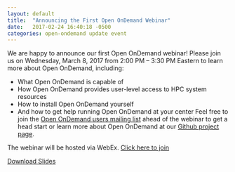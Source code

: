 ```yaml
---
layout: default
title:  "Announcing the First Open OnDemand Webinar"
date:   2017-02-24 16:40:18 -0500
categories: open-ondemand update event
---
```

We are happy to announce our first Open OnDemand webinar!  Please join us on Wednesday, March 8, 2017 from 2:00 PM – 3:30 PM Eastern to learn more about Open OnDemand, including:
 * What Open OnDemand is capable of
 * How Open OnDemand provides user-level access to HPC system resources
 * How to install Open OnDemand yourself
 * And how to get help running Open OnDemand at your center 
Feel free to join the [Open OnDemand users mailing list](https://lists.osu.edu/mailman/listinfo/ood-users) ahead of the webinar to get a head start or learn more about Open OnDemand at our [Github project page](https://github.com/OSC/Open-OnDemand/). 

The webinar will be hosted via WebEx.  [Click here to join](https://oh-tech.webex.com/oh-tech/onstage/g.php?MTID=e2db1db04fedd40531261820392b893a3)

[Download Slides](https://osc.github.io/Open-OnDemand/documents/documents/Introducing%20Open%20OnDemand.pptx)

[Open-OnDemand-gh]:   https://github.com/OSC/Open-OnDemand

